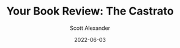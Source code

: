 ---
layout: podcast
title: "Your Book Review: The Castrato"
author: Scott Alexander
description: https://astralcodexten.substack.com/p/your-book-review-the-castrato
date: 2022-06-03
length: 13065810
duration: 3266
guid: your-book-review-the-castrato
---